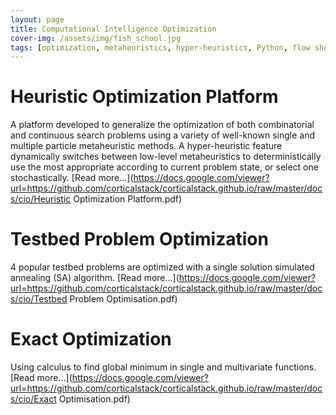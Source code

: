 ```yaml
---
layout: page
title: Computational Intelligence Optimization
cover-img: /assets/img/fish_school.jpg
tags: [optimization, metaheuristics, hyper-heuristics, Python, flow shop, combinatorial, continuous]
---
```

# Heuristic Optimization Platform
A platform developed to generalize the optimization of both combinatorial and continuous search problems using a variety 
of well-known single and multiple particle metaheuristic methods. A hyper-heuristic feature dynamically switches between 
low-level metaheuristics to deterministically use the most appropriate according to current problem state, or select one 
stochastically. [Read more...](https://docs.google.com/viewer?url=https://github.com/corticalstack/corticalstack.github.io/raw/master/docs/cio/Heuristic Optimization Platform.pdf)

# Testbed Problem Optimization
4 popular testbed problems are optimized with a single solution simulated annealing (SA) algorithm. [Read more...](https://docs.google.com/viewer?url=https://github.com/corticalstack/corticalstack.github.io/raw/master/docs/cio/Testbed Problem Optimisation.pdf)

# Exact Optimization
Using calculus to find global minimum in single and multivariate functions. [Read more...](https://docs.google.com/viewer?url=https://github.com/corticalstack/corticalstack.github.io/raw/master/docs/cio/Exact Optimisation.pdf)


